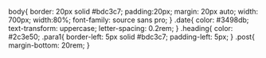 


body{
  border: 20px solid #bdc3c7;
  padding:20px;
  margin: 20px auto;
  width: 700px;
  width:80%;
  font-family: source sans pro;
}
.date{
  color: #3498db;
  text-transform: uppercase;
  letter-spacing: 0.2rem;
}
.heading{
  color: #2c3e50;
.para1{
    border-left: 5px solid #bdc3c7;
    padding-left: 5px;
  }
  .post{
    margin-bottom: 20rem;
  }
